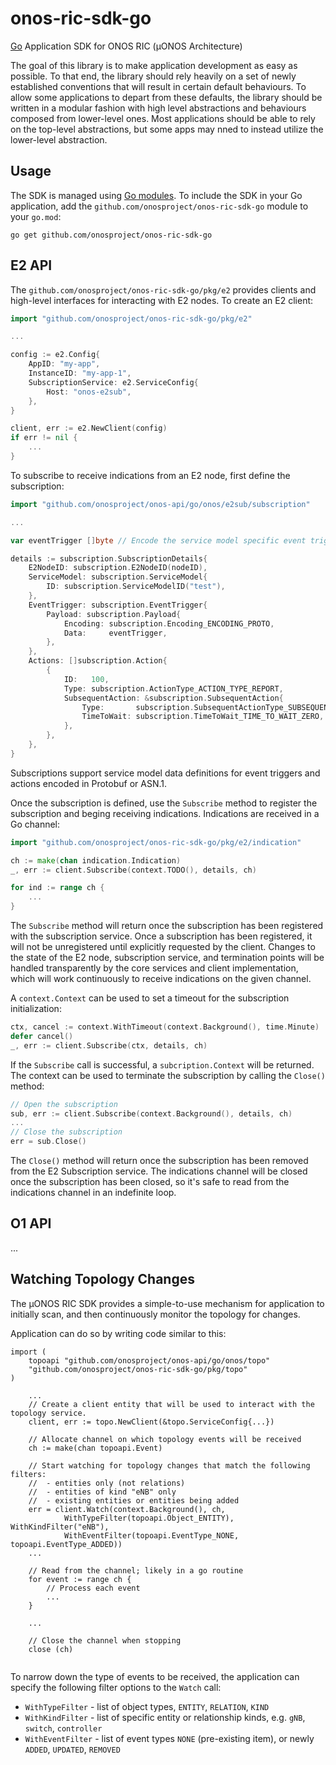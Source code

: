 # onos-ric-sdk-go
[Go] Application SDK for ONOS RIC (µONOS Architecture)

The goal of this library is to make application development as easy as possible. To that end, the library should rely 
heavily on a set of newly established conventions that will result in certain default behaviours. 
To allow some applications to depart from these defaults, the library should be written in a modular 
fashion with high level abstractions and behaviours composed from lower-level ones. Most applications should be able
to rely on the top-level abstractions, but some apps may nned to instead utilize the lower-level abstraction.

## Usage

The SDK is managed using [Go modules]. To include the SDK in your Go application, add the `github.com/onosproject/onos-ric-sdk-go` module to your `go.mod`:

```
go get github.com/onosproject/onos-ric-sdk-go
```

## E2 API

The `github.com/onosproject/onos-ric-sdk-go/pkg/e2` provides clients and high-level interfaces for interacting
with E2 nodes. To create an E2 client:

```go
import "github.com/onosproject/onos-ric-sdk-go/pkg/e2"

...

config := e2.Config{
    AppID: "my-app",
    InstanceID: "my-app-1",
    SubscriptionService: e2.ServiceConfig{
        Host: "onos-e2sub",
    },
}

client, err := e2.NewClient(config)
if err != nil {
    ...
}
```

To subscribe to receive indications from an E2 node, first define the subscription:

```go
import "github.com/onosproject/onos-api/go/onos/e2sub/subscription"

...

var eventTrigger []byte // Encode the service model specific event trigger

details := subscription.SubscriptionDetails{
    E2NodeID: subscription.E2NodeID(nodeID),
    ServiceModel: subscription.ServiceModel{
        ID: subscription.ServiceModelID("test"),
    },
    EventTrigger: subscription.EventTrigger{
        Payload: subscription.Payload{
            Encoding: subscription.Encoding_ENCODING_PROTO,
            Data:     eventTrigger,
        },
    },
    Actions: []subscription.Action{
        {
            ID:   100,
            Type: subscription.ActionType_ACTION_TYPE_REPORT,
            SubsequentAction: &subscription.SubsequentAction{
                Type:       subscription.SubsequentActionType_SUBSEQUENT_ACTION_TYPE_CONTINUE,
                TimeToWait: subscription.TimeToWait_TIME_TO_WAIT_ZERO,
            },
        },
    },
}
```

Subscriptions support service model data definitions for event triggers and actions encoded in Protobuf or ASN.1.

Once the subscription is defined, use the `Subscribe` method to register the subscription and beging receiving indications. Indications are received in a Go channel:

```go
import "github.com/onosproject/onos-ric-sdk-go/pkg/e2/indication"

ch := make(chan indication.Indication)
_, err := client.Subscribe(context.TODO(), details, ch)

for ind := range ch {
    ...
}
```

The `Subscribe` method will return once the subscription has been registered with the subscription service. Once a subscription has been registered, it will not be unregistered until explicitly requested by the client. Changes to the state of the E2 node, subscription service, and termination points will be handled transparently by the core services and client implementation, which will work continuously to receive indications on the given channel.

A `context.Context` can be used to set a timeout for the subscription initialization:

```go
ctx, cancel := context.WithTimeout(context.Background(), time.Minute)
defer cancel()
_, err := client.Subscribe(ctx, details, ch)
```

If the `Subscribe` call is successful, a `subcription.Context` will be returned. The context can be used to terminate the subscription by calling the `Close()` method:

```go
// Open the subscription
sub, err := client.Subscribe(context.Background(), details, ch)
...
// Close the subscription
err = sub.Close()
```

The `Close()` method will return once the subscription has been removed from the E2 Subscription service. The indications channel will be closed once the subscription has been closed, so it's safe to read from the indications channel in an indefinite loop.

## O1 API
...



## Watching Topology Changes
The µONOS RIC SDK provides a simple-to-use mechanism for application to initially scan, and then continuously monitor 
the topology for changes.

Application can do so by writing code similar to this:

```cgo
import (
    topoapi "github.com/onosproject/onos-api/go/onos/topo"
    "github.com/onosproject/onos-ric-sdk-go/pkg/topo"
)

    ...
    // Create a client entity that will be used to interact with the topology service.
    client, err := topo.NewClient(&topo.ServiceConfig{...})

    // Allocate channel on which topology events will be received
    ch := make(chan topoapi.Event)
    
    // Start watching for topology changes that match the following filters:
    //  - entities only (not relations)
    //  - entities of kind "eNB" only
    //  - existing entities or entities being added
    err = client.Watch(context.Background(), ch,
            WithTypeFilter(topoapi.Object_ENTITY), WithKindFilter("eNB"),
            WithEventFilter(topoapi.EventType_NONE, topoapi.EventType_ADDED))
    ...
    
    // Read from the channel; likely in a go routine
    for event := range ch {
        // Process each event
        ...
    }
    
    ...
    
    // Close the channel when stopping
    close (ch)
		
```

To narrow down the type of events to be received, the application can specify the following filter options to the `Watch` call:

* `WithTypeFilter` - list of object types, `ENTITY`, `RELATION`, `KIND`
* `WithKindFilter` - list of specific entity or relationship kinds, e.g. `gNB`, `switch`, `controller`
* `WithEventFilter` - list of event types `NONE` (pre-existing item), or newly `ADDED`, `UPDATED`, `REMOVED`

[Go]: https://golang.org/
[Go modules]: https://golang.org/ref/mod

